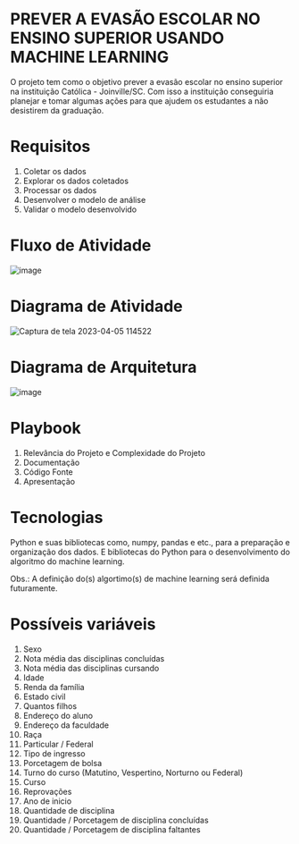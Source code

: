 # PREVER A EVASÃO ESCOLAR NO ENSINO SUPERIOR USANDO MACHINE LEARNING

O projeto tem como o objetivo prever a evasão escolar no ensino superior na instituição Católica - Joinville/SC. Com isso a instituição conseguiria planejar e tomar algumas ações para que ajudem os estudantes a não desistirem da graduação. 

# Requisitos

1. Coletar os dados
2. Explorar os dados coletados
3. Processar os dados
4. Desenvolver o modelo de análise
5. Validar o modelo desenvolvido

# Fluxo de Atividade

![image](https://user-images.githubusercontent.com/70415298/230111753-da090dd8-7be5-403a-b9d7-2e5466569a39.png)

# Diagrama de Atividade

![Captura de tela 2023-04-05 114522](https://user-images.githubusercontent.com/70415298/230118206-e9cd9ab7-1b50-4f01-9b11-f75c021fd4dc.png)

# Diagrama de Arquitetura

![image](https://user-images.githubusercontent.com/70415298/236086858-c49fac85-7ba7-4e58-8fc0-903daefcce0d.png)

# Playbook

1. Relevância do Projeto e Complexidade do Projeto
2. Documentação
3. Código Fonte
4. Apresentação

# Tecnologias

Python e suas bibliotecas como, numpy, pandas e etc., para a preparação e organização dos dados. E bibliotecas do Python para o desenvolvimento do algoritmo do machine learning.

Obs.: A definição do(s) algortimo(s) de machine learning será definida futuramente.

# Possíveis variáveis

1. Sexo
2. Nota média das disciplinas concluídas
3. Nota média das disciplinas cursando
4. Idade
5. Renda da família
6. Estado civil
7. Quantos filhos
8. Endereço do aluno
9. Endereço da faculdade
10. Raça
11. Particular / Federal
12. Tipo de ingresso
13. Porcetagem de bolsa 
14. Turno do curso (Matutino, Vespertino, Norturno ou Federal) 
15. Curso
16. Reprovações
17. Ano de inicio
18. Quantidade de disciplina
19. Quantidade / Porcetagem de disciplina concluídas
20. Quantidade / Porcetagem de disciplina faltantes
